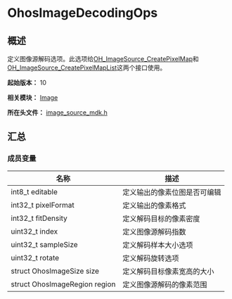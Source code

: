 # OhosImageDecodingOps

## 概述

定义图像源解码选项。此选项给[OH_ImageSource_CreatePixelMap](capi-image-source-mdk-h.md#oh_imagesource_createpixelmap)和[OH_ImageSource_CreatePixelMapList](capi-image-source-mdk-h.md#oh_imagesource_createpixelmaplist)这两个接口使用。

**起始版本：** 10

**相关模块：** [Image](capi-image.md)

**所在头文件：** [image_source_mdk.h](capi-image-source-mdk-h.md)

## 汇总

### 成员变量

| 名称 | 描述 |
| -- | -- |
| int8_t editable | 定义输出的像素位图是否可编辑 |
| int32_t pixelFormat | 定义输出的像素格式 |
| int32_t fitDensity | 定义解码目标的像素密度 |
| uint32_t index | 定义图像源解码指数 |
| uint32_t sampleSize | 定义解码样本大小选项 |
| uint32_t rotate | 定义解码旋转选项 |
| struct OhosImageSize size | 定义解码目标像素宽高的大小 |
| struct OhosImageRegion region | 定义图像源解码的像素范围 |


